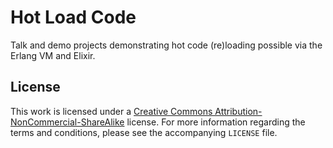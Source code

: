 # Hot Load Code #

Talk and demo projects demonstrating hot code (re)loading possible via the
Erlang VM and Elixir.

## License ##

This work is licensed under a [Creative Commons
Attribution-NonCommercial-ShareAlike][1] license. For more information
regarding the terms and conditions, please see the accompanying `LICENSE` file.

[1]: https://creativecommons.org/licenses/by-nc-sa/4.0/

